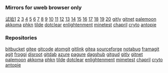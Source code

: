 ### Mirrors for uweb browser only
<a href="i:0mi:5h:https://gitee.com/jamesfengcao/uweb/raw/master/redirect.html">试验1</a>
<a href="i:0m?:https://gitcode.net/uweb/uweb/-/raw/master/redirect.html">2</a>
<a href="i:0m?:https://atomgit.com/jamesfengcao/uweb/raw/master/redirect.html">3</a>
<a href="i:0m?:https://raw.gitcode.com/uweb/uweb/raw/master/redirect.html">4</a>
<a href="i:0m?:https://gitea.com/torappinfo/uweb/raw/branch/master/redirect.html">5</a>
<a href="i:0mi:5h?format=raw::https://sourceforge.net/p/uwebbrowser/code/ci/master/tree/redirect.html">6</a>
<a href="i:0mi:5h?format=raw::https://rocketgit.com/user/torappinfo/uweb/source/tree/branch/master/blob_download/redirect.html">7</a>
<a href="i:0m?:https://notabug.org/torappinfo/uweb/raw/master/redirect.html">8</a>
<a href="i:0mi:5h:https://git.launchpad.net/uweb/plain/redirect.html">9</a>
<a href="i:0m?:https://framagit.org/torappinfo/uweb/-/raw/master/redirect.html">10</a>
<a href="i:0m?:https://agit.ai/jamesfengcao/uweb/raw/branch/master/redirect.html">11</a>
<a href="i:0m?:https://git.froggi.es/jamesfengcao/uweb/raw/branch/master/redirect.html">12</a>
<a href="i:0m?:https://git.disroot.org/torappinfo/uweb/raw/branch/master/redirect.html">13</a>
<a href="i:0m?:https://gitdab.com/jamesfengcao/uweb/raw/branch/master/redirect.html">14</a>
<a href="i:0mi:5h/xxxx/?path=::https://dev.azure.com/jamesfengcao/1d8bf6c7-7c24-4441-bc5e-9709dcaf37fc/_apis/git/repositories/2a588d9b-f25a-46c0-bb3b-f685c635fcf8/itemsxxxx/redirect.html">15</a>
<a href="i:0mi:5h:https://pagure.io/uweb/raw/master/f/redirect.html">16</a>
<a href="i:0m?:https://bitbucket.org/torappinfo/torappinfo.bitbucket.io/raw/master/redirect.html">17</a>
<a href="i:0mi:5h:https://fastly.jsdelivr.net/gh/torappinfo/uweb/redirect.html">18</a>
<a href="i:0m?:https://dagshub.com/torappinfo/uweb/raw/master/redirect.html">19</a>
<a href="i:0mi:5h:https://gitgud.io/jamesfengcao/uweb/-/raw/master/redirect.html">20</a>
<a href="i:0m?:https://gitly.org/jamesfengcao/uweb/raw/master/redirect.html">gitly</a>
<a href="i:0m?:https://gitnet.fr/jamesfengcao/uweb/raw/branch/master/redirect.html">gitnet</a>
<a href="i:0m:https://repo.palemoon.org/jamesfengcao/uweb/raw/branch/master/redirect.html ">palemoon</a>
<a href="i:0m?:https://akkoma.dev/jamesfengcao/uweb/raw/branch/master/redirect.html">akkoma</a>
<a href="i:0m?:https://phkn.info/jamesfengcao/uweb/raw/branch/master/redirect.html">phkn</a>
<a href="i:0m?:https://tildegit.org/jamesfengcao/uweb/raw/branch/master/redirect.html">tilde</a>
<a href="i:0m?:https://git.dotclear.org/jamesfengcao/uweb/raw/branch/master/redirect.html">dotclear</a>
<a href="i:0m?:https://git.enlightenment.org/jamesfengcao/uweb/raw/branch/master/redirect.html">enlightenment</a>
<a href="i:0m?:https://git.minetest.land/jamesfengcao/uweb/raw/branch/master/redirect.html ">minetest</a>
<a href="i:0m?:https://forge.chapril.org/jamesfengcao/uweb/raw/branch/master/redirect.html">chapril</a>
<a href="i:0m?:https://git.cryto.net/jamesfengcao/uweb/raw/branch/master/redirect.html ">cryto</a>
<a href="i:0m?:https://code.antopie.org/jamesfengcao/uweb/raw/branch/master/redirect.html">antopie</a>

### Repositories
[bitbucket](https://bitbucket.org/torappinfo/torappinfo.bitbucket.io)
[gitee](https://gitee.com/jamesfengcao/uweb)
[gitcode](https://gitcode.net/uweb/uweb)
[atomgit](https://atomgit.com/jamesfengcao/uweb)
[gitlink](https://www.gitlink.org.cn/jamesfengcao/uweb)
[gitea](https://gitea.com/torappinfo/uweb)
[sourceforge](https://sourceforge.net/p/uwebbrowser)
[notabug](https://notabug.org/torappinfo/uweb)
[framagit](https://framagit.org/torappinfo/uweb)
[agit](https://agit.ai/jamesfengcao/uweb)
[froggi](https://git.froggi.es/jamesfengcao/uweb)
[disroot](https://git.disroot.org/torappinfo/uweb)
[gitdab](https://gitdab.com/jamesfengcao/uweb)
[azure](https://dev.azure.com/jamesfengcao/1d8bf6c7-7c24-4441-bc5e-9709dcaf37fc)
[pagure](https://pagure.io/uweb)
[dagshub](https://dagshub.com/torappinfo/uweb)
[gitgud](https://gitgud.io/jamesfengcao/uweb)
[gitly](https://gitly.org/jamesfengcao/uweb)
[gitnet](https://gitnet.fr/jamesfengcao/uweb)
[palemoon](https://repo.palemoon.org/jamesfengcao/uweb)
[akkoma](https://akkoma.dev/jamesfengcao/uweb)
[phkn](https://phkn.info/jamesfengcao/uweb)
[tilde](https://tildegit.org/jamesfengcao/uweb)
[dotclear](https://git.dotclear.org/jamesfengcao/uweb)
[enlightenment](https://git.enlightenment.org/jamesfengcao/uweb)
[mimetest](https://git.minetest.land/jamesfengcao/uweb)
[chapril](https://forge.chapril.org/jamesfengcao/uweb)
[cryto](https://git.cryto.net/jamesfengcao/uweb)
[antopie](https://code.antopie.org/jamesfengcao/uweb)